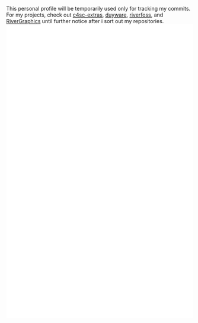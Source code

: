 This personal profile will be temporarily used only for tracking my commits.
For my projects, check out [c4sc-extras](https://github.com/c4sc-extras), [duyware](https://github.com/duyware), [riverfoss](https://github.com/riverfoss), and [RiverGraphics](https://github.com/RiverGraphics) until further notice after i sort out my repositories.
![wah](/github-metrics.svg)
